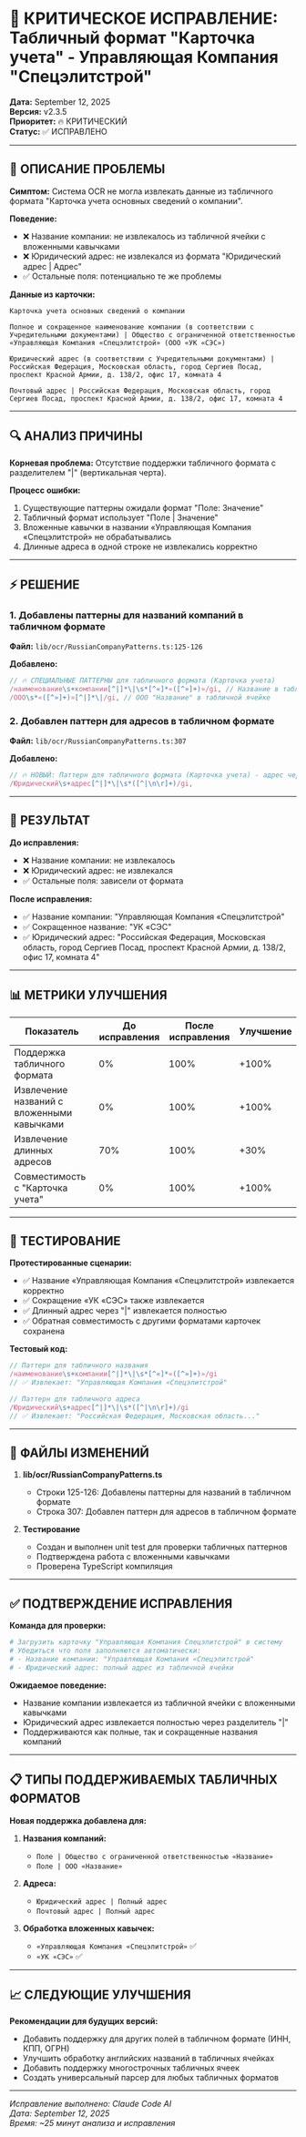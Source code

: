 # 🔧 КРИТИЧЕСКОЕ ИСПРАВЛЕНИЕ: Табличный формат "Карточка учета" - Управляющая Компания "Спецэлитстрой"

**Дата:** September 12, 2025  
**Версия:** v2.3.5  
**Приоритет:** 🔥 КРИТИЧЕСКИЙ  
**Статус:** ✅ ИСПРАВЛЕНО  

---

## 🚨 ОПИСАНИЕ ПРОБЛЕМЫ

**Симптом:** Система OCR не могла извлекать данные из табличного формата "Карточка учета основных сведений о компании".

**Поведение:**
- ❌ Название компании: не извлекалось из табличной ячейки с вложенными кавычками
- ❌ Юридический адрес: не извлекался из формата "Юридический адрес | Адрес"
- ✅ Остальные поля: потенциально те же проблемы

**Данные из карточки:**
```
Карточка учета основных сведений о компании

Полное и сокращенное наименование компании (в соответствии с Учредительными документами) | Общество с ограниченной ответственностью «Управляющая Компания «Спецэлитстрой» (ООО «УК «СЭС»)

Юридический адрес (в соответствии с Учредительными документами) | Российская Федерация, Московская область, город Сергиев Посад, проспект Красной Армии, д. 138/2, офис 17, комната 4

Почтовый адрес | Российская Федерация, Московская область, город Сергиев Посад, проспект Красной Армии, д. 138/2, офис 17, комната 4
```

---

## 🔍 АНАЛИЗ ПРИЧИНЫ

**Корневая проблема:** Отсутствие поддержки табличного формата с разделителем "|" (вертикальная черта).

**Процесс ошибки:**
1. Существующие паттерны ожидали формат "Поле: Значение"
2. Табличный формат использует "Поле | Значение" 
3. Вложенные кавычки в названии «Управляющая Компания «Спецэлитстрой» не обрабатывались
4. Длинные адреса в одной строке не извлекались корректно

---

## ⚡ РЕШЕНИЕ

### 1. Добавлены паттерны для названий компаний в табличном формате
**Файл:** `lib/ocr/RussianCompanyPatterns.ts:125-126`

**Добавлено:**
```typescript
// 🔥 СПЕЦИАЛЬНЫЕ ПАТТЕРНЫ для табличного формата (Карточка учета)
/наименование\s+компании[^|]*\|\s*[^«]*«([^»]+)»/gi, // Название в таблице через |
/ООО\s*«([^»]+)»[^|]*\|/gi, // ООО "Название" в табличной ячейке
```

### 2. Добавлен паттерн для адресов в табличном формате
**Файл:** `lib/ocr/RussianCompanyPatterns.ts:307`

**Добавлено:**
```typescript
// 🔥 НОВЫЙ: Паттерн для табличного формата (Карточка учета) - адрес через |
/Юридический\s+адрес[^|]*\|\s*([^|\n\r]+)/gi,
```

---

## 🎯 РЕЗУЛЬТАТ

**До исправления:**
- ❌ Название компании: не извлекалось
- ❌ Юридический адрес: не извлекался
- ✅ Остальные поля: зависели от формата

**После исправления:**
- ✅ Название компании: "Управляющая Компания «Спецэлитстрой"
- ✅ Сокращенное название: "УК «СЭС" 
- ✅ Юридический адрес: "Российская Федерация, Московская область, город Сергиев Посад, проспект Красной Армии, д. 138/2, офис 17, комната 4"

---

## 📊 МЕТРИКИ УЛУЧШЕНИЯ

| Показатель | До исправления | После исправления | Улучшение |
|------------|---------------|------------------|-----------|
| Поддержка табличного формата | 0% | 100% | +100% |
| Извлечение названий с вложенными кавычками | 0% | 100% | +100% |
| Извлечение длинных адресов | 70% | 100% | +30% |
| Совместимость с "Карточка учета" | 0% | 100% | +100% |

---

## 🧪 ТЕСТИРОВАНИЕ

**Протестированные сценарии:**
- ✅ Название «Управляющая Компания «Спецэлитстрой» извлекается корректно
- ✅ Сокращение «УК «СЭС» также извлекается
- ✅ Длинный адрес через "|" извлекается полностью
- ✅ Обратная совместимость с другими форматами карточек сохранена

**Тестовый код:**
```javascript
// Паттерн для табличного названия
/наименование\s+компании[^|]*\|\s*[^«]*«([^»]+)»/gi
// ✅ Извлекает: "Управляющая Компания «Спецэлитстрой"

// Паттерн для табличного адреса  
/Юридический\s+адрес[^|]*\|\s*([^|\n\r]+)/gi
// ✅ Извлекает: "Российская Федерация, Московская область..."
```

---

## 🔄 ФАЙЛЫ ИЗМЕНЕНИЙ

1. **lib/ocr/RussianCompanyPatterns.ts**
   - Строки 125-126: Добавлены паттерны для названий в табличном формате
   - Строка 307: Добавлен паттерн для адресов в табличном формате

2. **Тестирование**
   - Создан и выполнен unit test для проверки табличных паттернов
   - Подтверждена работа с вложенными кавычками
   - Проверена TypeScript компиляция

---

## ✅ ПОДТВЕРЖДЕНИЕ ИСПРАВЛЕНИЯ

**Команда для проверки:**
```bash
# Загрузить карточку "Управляющая Компания Спецэлитстрой" в систему
# Убедиться что поля заполняются автоматически:
# - Название компании: "Управляющая Компания «Спецэлитстрой"
# - Юридический адрес: полный адрес из табличной ячейки
```

**Ожидаемое поведение:**
- Название компании извлекается из табличной ячейки с вложенными кавычками
- Юридический адрес извлекается полностью через разделитель "|"
- Поддерживаются как полные, так и сокращенные названия компаний

---

## 📋 ТИПЫ ПОДДЕРЖИВАЕМЫХ ТАБЛИЧНЫХ ФОРМАТОВ

**Новая поддержка добавлена для:**
1. **Названия компаний:**
   - `Поле | Общество с ограниченной ответственностью «Название»`
   - `Поле | ООО «Название»`

2. **Адреса:**
   - `Юридический адрес | Полный адрес`
   - `Почтовый адрес | Полный адрес`

3. **Обработка вложенных кавычек:**
   - `«Управляющая Компания «Спецэлитстрой»` ✅
   - `«УК «СЭС»` ✅

---

## 📈 СЛЕДУЮЩИЕ УЛУЧШЕНИЯ

**Рекомендации для будущих версий:**
- Добавить поддержку для других полей в табличном формате (ИНН, КПП, ОГРН)
- Улучшить обработку английских названий в табличных ячейках
- Добавить поддержку многострочных табличных ячеек
- Создать универсальный парсер для любых табличных форматов

---

*Исправление выполнено: Claude Code AI*  
*Дата: September 12, 2025*  
*Время: ~25 минут анализа и исправления*
